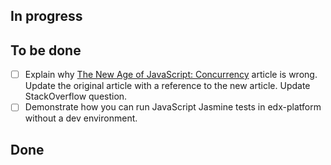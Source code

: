 ## In progress ##

## To be done ##

- [ ] Explain why [The New Age of JavaScript: Concurrency](http://valera-rozuvan.github.io/nintoku/new/age/javascript/concurrency/the-new-age-of-javascript-concurrency/) article is wrong. Update the original article with a reference to the new article. Update StackOverflow question.
- [ ] Demonstrate how you can run JavaScript Jasmine tests in edx-platform without a dev environment.

## Done ##

